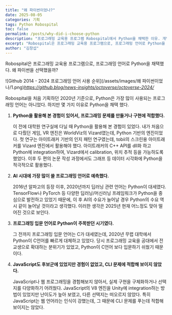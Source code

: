 ```yaml
---
title: "왜 파이썬이었나?"
date: 2025-08-05
categories: 기획
tags: Python Robospital
toc: false
permalink: /posts/why-did-i-choose-python
description: "프로그래밍 교육용 프로그램 Robospital에서 Python을 채택한 이유. 개발 경험, 언어의 특성, 교육적 장점을 바탕으로 한 언어 선택 과정."
excerpt: "Robospital은 프로그래밍 교육용 프로그램으로, 프로그래밍 언어로 Python을 채택했습니다."
author: "김창섭"
---
```


Robospital은 프로그래밍 교육용 프로그램으로, 프로그래밍 언어로 Python을 채택했다. 왜 파이썬을 선택했을까?

![Github 2014 - 2024 프로그래밍 언어 사용 순위](/assets/images/왜 파이썬이었나/1.png)*https://github.blog/news-insights/octoverse/octoverse-2024/*

Robospital을 처음 기획하던 2020년 기준으로, Python은 가장 많이 사용되는 프로그래밍 언어는 아니었다. 하지만 몇 가지 이유로 Python을 채택 했다.

1. **Python을 활용해 본 경험이 있어서, 프로그래밍 문제를 만들거나 구현에 적합했다.**
    
    이 전에 대학원 연구실에 다닐 때 Python을 활용해 본 경험이 있었다. 
    내가 처음으로 다뤘던 게임, VR 엔진은 WorldViz의 Vizard였는데, Python 기반의 엔진이었다. 첫 연구는 아이트래커 기반의 인지 패턴 연구였는데, tobii의 스크린용 아이트래커를 Vizard 엔진에서 활용해야 했다. 아이트래커의 C++ API를 dll화 하고 Python에 integration하여, Vizard에서 calibration, 위치 추적 등을 가능하도록 했었다.
    이후 두 편의 논문 작성 과정에서도 그래프 등 데이터 시각화에 Python을 적극적으로 활용했다.
    
2. **AI 시대에 가장 많이 쓸 프로그래밍 언어로 예측했다.**
    
    2016년 알파고의 등장 이후, 2020년까지 딥러닝 관련 언어는 Python이 대세였다. TensorFlow나 PyTorch 등 다양한 딥러닝/머신러닝 프레임워크가 Python을 중심으로 발전하고 있었기 때문에, 이 후 AI의 수요가 늘어날 경우 Python의 수요 역시 같이 늘어날 것이라고 생각했다. 이러한 생각은 2025년 현재 어느정도 맞아 떨어진 것으로 보인다.
    
3. **프로그래밍 입문 언어로 Python이 주목받던 시기였다.**
    
    그 전까지 프로그래밍 입문 언어는 C가 대세였는데, 2020년 무렵 대학에서 Python이 C언어를 빠르게 대체하고 있었다. 당시 프로그래밍 교육을 공대에서 전교생으로 확대하는 분위기가 있었고, Python이 C언어 보다 입문하기 쉬웠기 때문이다.
    
4. **JavaScript도 후보군에 있었지만 경험이 없었고, CLI 문제에 적합해 보이지 않았다.**
    
    JavaScript나 웹 프로그래밍을 경험해보지 않아서, 실제 구현을 구체화하거나 선택지를 다양화하기 어려웠다. JavaScript의 V8 엔진을 Unity에 integration하는 방법이 있었지만 난이도가 높아 보였고, 다른 선택지는 떠오르지 않았다.
    특히 JavaScript는 웹 언어라는 인식이 강했는데, 그 때문에 CLI 문제를 푸는데 적합해 보이지는 않았다.